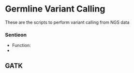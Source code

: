 # Germline Variant Calling
These are the scripts to perform variant calling from NGS data
### Sentieon
   - Function:
   -
## GATK

